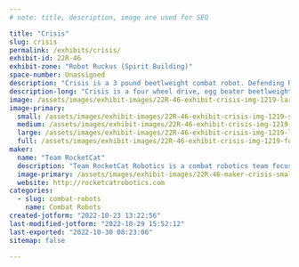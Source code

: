 ```yaml
---
# note: title, description, image are used for SEO

title: "Crisis"
slug: crisis
permalink: /exhibits/crisis/
exhibit-id: 22R-46
exhibit-zone: "Robot Ruckus (Spirit Building)"
space-number: Unassigned
description: "Crisis is a 3 pound beetlweight combat robot. Defending Robot Ruckus 3 pound champion!"
description-long: "Crisis is a four wheel drive, egg beater beetlweight robot. With an overall record of 14-4, Crisis is looking to defend it&#039;s 2021 Robot Ruckus at Maker Faire Orlando win!"
image: /assets/images/exhibit-images/22R-46-exhibit-crisis-img-1219-large.jpg
image-primary: 
  small: /assets/images/exhibit-images/22R-46-exhibit-crisis-img-1219-small.jpg
  medium: /assets/images/exhibit-images/22R-46-exhibit-crisis-img-1219-medium.jpg
  large: /assets/images/exhibit-images/22R-46-exhibit-crisis-img-1219-large.jpg
  full: /assets/images/exhibit-images/22R-46-exhibit-crisis-img-1219-full.jpg
maker: 
  name: "Team RocketCat"
  description: "Team RocketCat Robotics is a combat robotics team focused on building attractive, effective robots. The team hopes to use our robots to inspire others to find a passion for robotics and STEM."
  image-primary: /assets/images/exhibit-images/22R-46-maker-crisis-smallsquarelogo-medium.jpg
  website: http://rocketcatrobotics.com
categories: 
  - slug: combat-robots
    name: Combat Robots
created-jotform: "2022-10-23 13:22:56"
last-modified-jotform: "2022-10-29 15:52:12"
last-exported: "2022-10-30 08:23:06"
sitemap: false

---
```

